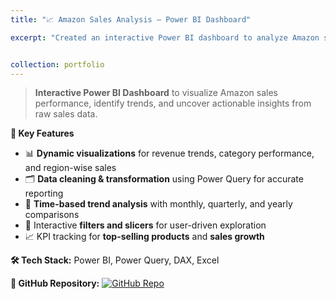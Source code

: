 ```yaml
---
title: "📈 Amazon Sales Analysis – Power BI Dashboard"

excerpt: "Created an interactive Power BI dashboard to analyze Amazon sales performance, visualizing key metrics like revenue trends, product category performance, and regional sales distribution. Enabled data-driven insights for better decision-making.<br/><img src='/Vaidik.github.io/images/amazon.jpg' alt='Stock Image' style='margin-top:10px; border-radius:10px; width:100%; max-width:400px;'/>"


collection: portfolio
---
```



> **Interactive Power BI Dashboard** to visualize Amazon sales performance, identify trends, and uncover actionable insights from raw sales data.

**🔹 Key Features**
- 📊 **Dynamic visualizations** for revenue trends, category performance, and region-wise sales  
- 🗂 **Data cleaning & transformation** using Power Query for accurate reporting  
- 📅 **Time-based trend analysis** with monthly, quarterly, and yearly comparisons  
- 📌 Interactive **filters and slicers** for user-driven exploration  
- 📈 KPI tracking for **top-selling products** and **sales growth**  

**🛠 Tech Stack:** Power BI, Power Query, DAX, Excel  

**🔗 GitHub Repository:** [![GitHub Repo](https://img.shields.io/badge/View%20on%20GitHub-181717?style=for-the-badge&logo=github&logoColor=white)](https://github.com/Vaidik26/Amazon-Sales-Analysis)


